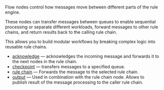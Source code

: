 Flow nodes control how messages move between different parts of the rule engine.

These nodes can transfer messages between queues to enable sequential processing or separate different workloads, forward messages to other rule chains, and return results back 
to the calling rule chain.

This allows you to build modular workflows by breaking complex logic into reusable rule chains.

- [acknowledge](/docs/user-guide/rule-engine-2-0/nodes/flow/acknowledge) — acknowledges the incoming message and forwards it to the next nodes in the rule chain.
- [checkpoint](/docs/user-guide/rule-engine-2-0/nodes/flow/checkpoint) — transfers messages to a specified queue.
- [rule chain](/docs/user-guide/rule-engine-2-0/nodes/flow/rule-chain) — Forwards the message to the selected rule chain.
- [output](/docs/user-guide/rule-engine-2-0/nodes/flow/output) — Used in combination with the rule chain node. Allows to publish result of the message processing to the caller rule chain.

